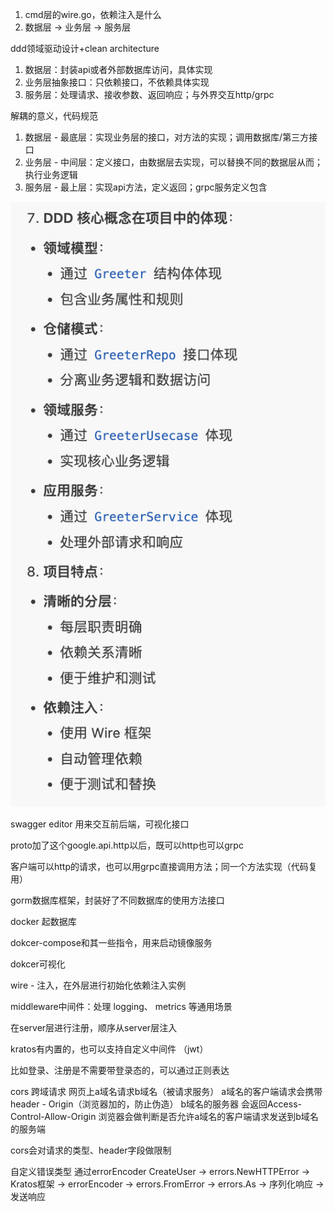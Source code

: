 1. cmd层的wire.go，依赖注入是什么
2. 数据层 -> 业务层 -> 服务层

ddd领域驱动设计+clean architecture

1. 数据层：封装api或者外部数据库访问，具体实现
2. 业务层抽象接口：只依赖接口，不依赖具体实现
3. 服务层：处理请求、接收参数、返回响应；与外界交互http/grpc

解耦的意义，代码规范

1. 数据层 - 最底层：实现业务层的接口，对方法的实现；调用数据库/第三方接口
2. 业务层 - 中间层：定义接口，由数据层去实现，可以替换不同的数据层从而；执行业务逻辑
3. 服务层 - 最上层：实现api方法，定义返回；grpc服务定义包含

![1746971308593](images/john_readcode/1746971308593.png)

swagger editor 用来交互前后端，可视化接口

proto加了这个google.api.http以后，既可以http也可以grpc

客户端可以http的请求，也可以用grpc直接调用方法；同一个方法实现（代码复用）

gorm数据库框架，封装好了不同数据库的使用方法接口

docker 起数据库

dokcer-compose和其一些指令，用来启动镜像服务

dokcer可视化

wire - 注入，在外层进行初始化依赖注入实例

middleware中间件：处理 logging、 metrics 等通用场景

在server层进行注册，顺序从server层注入

kratos有内置的，也可以支持自定义中间件 （jwt）

比如登录、注册是不需要带登录态的，可以通过正则表达

cors 跨域请求
网页上a域名请求b域名（被请求服务）
a域名的客户端请求会携带header - Origin（浏览器加的，防止伪造）
b域名的服务器 会返回Access-Control-Allow-Origin
浏览器会做判断是否允许a域名的客户端请求发送到b域名的服务端

cors会对请求的类型、header字段做限制

自定义错误类型 通过errorEncoder
CreateUser
  → errors.NewHTTPError
    → Kratos框架
      → errorEncoder
        → errors.FromError
          → errors.As
            → 序列化响应
              → 发送响应